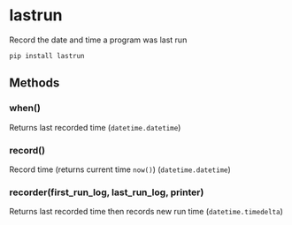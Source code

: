 # lastrun
Record the date and time a program was last run

`pip install lastrun`

## Methods

### when()

Returns last recorded time (`datetime.datetime`)

### record()

Record time (returns current time `now()`) (`datetime.datetime`)

### recorder(first_run_log, last_run_log, printer)

Returns last recorded time then records new run time (`datetime.timedelta`)
